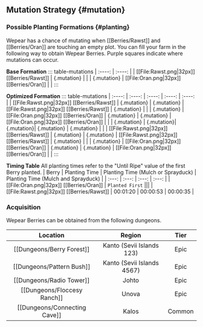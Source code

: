 ## Mutation Strategy {#mutation}

### Possible Planting Formations {#planting}

Wepear has a chance of mutating when [[Berries/Rawst]] and [[Berries/Oran]] are touching an empty plot. You can fill your farm in the following way to obtain Wepear Berries. Purple squares indicate where mutations can occur.

**Base Formation**
::: table-mutations
| :----: | :----: |
| [[File:Rawst.png\|32px]] [[Berries/Rawst]] | {.mutation} | |
| {.mutation} | [[File:Oran.png\|32px]] [[Berries/Oran]] | |
:::

**Optimized Formation**
::: table-mutations
| :----: | :----: | :----: | :----: | :----: |
| [[File:Rawst.png\|32px]] [[Berries/Rawst]] | {.mutation} | {.mutation} | [[File:Rawst.png\|32px]] [[Berries/Rawst]] | {.mutation} | |
| {.mutation} | [[File:Oran.png\|32px]] [[Berries/Oran]] | {.mutation} | {.mutation} | [[File:Oran.png\|32px]] [[Berries/Oran]] | |
| {.mutation} | {.mutation}| {.mutation}| {.mutation} | {.mutation} | |
| [[File:Rawst.png\|32px]] [[Berries/Rawst]] | {.mutation} | {.mutation} | [[File:Rawst.png\|32px]] [[Berries/Rawst]] | {.mutation} | |
| {.mutation} | [[File:Oran.png\|32px]] [[Berries/Oran]] | {.mutation} | {.mutation} | [[File:Oran.png\|32px]] [[Berries/Oran]] | |
:::

**Timing Table**
All planting times refer to the "Until Ripe" value of the first Berry planted.
| Berry                                         | Planting Time | Planting Time (Mulch or Sprayduck)    | Planting Time (Mulch and Sprayduck)   |
| :---:                                         | :---:         | :---:                                 | :---:                                 |
| [[File:Oran.png\|32px]] [[Berries/Oran]]  | `Planted First` |||
| [[File:Rawst.png\|32px]] [[Berries/Rawst]]    | 00:01:20      | 00:00:53                              | 00:00:35                                 |

### Acquisition
Wepear Berries can be obtained from the following dungeons.

| Location	                        | Region | Tier	    |
| :---:                             | :---:     | :---:         |
| [[Dungeons/Berry Forest]]	        | Kanto (Sevii Islands 123) | Epic  	|
| [[Dungeons/Pattern Bush]]	        | Kanto (Sevii Islands 4567) | Epic  	|
| [[Dungeons/Radio Tower]]	        | Johto | Epic  	|
| [[Dungeons/Floccesy Ranch]]       | Unova | Epic      |
| [[Dungeons/Connecting Cave]]      | Kalos | Common	|